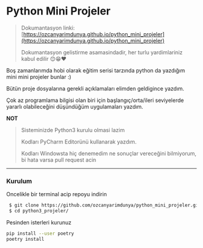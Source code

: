 # Python Mini Projeler

> Dokumantasyon linki: [https://ozcanyarimdunya.github.io/python_mini_projeler](https://ozcanyarimdunya.github.io/python_mini_projeler)
> 
> Dokumantasyon gelistirme asamasindadir, her turlu yardimlariniz kabul edilir 😊😁❤️

Boş zamanlarımda hobi olarak eğitim serisi tarzında python da yazdığım mini mini projeler bunlar :)

Bütün proje dosyalarına gerekli açıklamaları elimden geldigince yazdım.

Çok az programlama bilgisi olan biri için başlangıç/orta/ileri seviyelerde yararlı olabileceğini düşündüğüm uygulamaları yazdım.

**NOT** 
> Sisteminizde Python3 kurulu olmasi lazim
> 
> Kodları PyCharm Editorünü kullanarak yazdım. 
> 
> Kodları Windowsta hiç denemedim ne sonuçlar vereceğini bilmiyorum, bi hata varsa pull request acin
----

### Kurulum

Oncelikle bir terminal acip repoyu indirin

```bash
 $ git clone https://github.com/ozcanyarimdunya/python_mini_projeler.git python3_projeler
 $ cd python3_projeler/
```

Pesinden isterleri kurunuz

```bash
pip install --user poetry
poetry install
```
